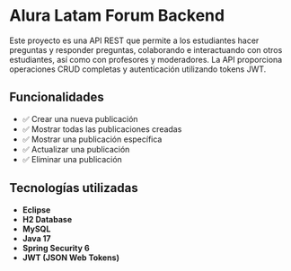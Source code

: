 # Alura Latam Forum Backend

Este proyecto es una API REST que permite a los estudiantes hacer preguntas y responder preguntas, colaborando e interactuando con otros estudiantes, 
así como con profesores y moderadores. La API proporciona operaciones CRUD completas y autenticación utilizando tokens JWT.

## Funcionalidades

- ✅ Crear una nueva publicación
- ✅ Mostrar todas las publicaciones creadas
- ✅ Mostrar una publicación específica
- ✅ Actualizar una publicación
- ✅ Eliminar una publicación

## Tecnologías utilizadas

- **Eclipse**
- **H2 Database**
- **MySQL**
- **Java 17**
- **Spring Security 6**
- **JWT (JSON Web Tokens)**

